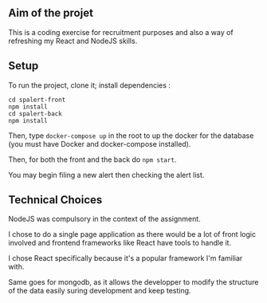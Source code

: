 ## Aim of the projet

This is a coding exercise for recruitment purposes and also a way of refreshing my React and NodeJS skills.

## Setup

To run the project, clone it; install dependencies :
```
cd spalert-front
npm install
cd spalert-back
npm install
```

Then, type `docker-compose up` in the root to up the docker for the database (you must have Docker and docker-compose installed).

Then, for both the front and the back do
`npm start`.

You may begin filing a new alert then checking the alert list.

## Technical Choices

NodeJS was compulsory in the context of the assignment.

I chose to do a single page application as there would be a lot of front logic involved and frontend frameworks like React have tools to handle it.

I chose React specifically because it's a popular framework I'm familiar with.

Same goes for mongodb, as it allows the developper to modify
the structure of the data easily suring development and keep
testing.

